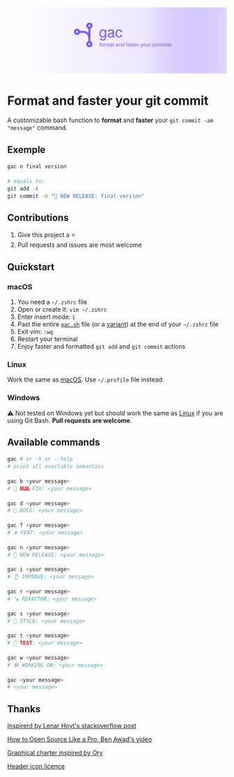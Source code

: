 <h1 align="center"><img src="static/gac.svg" alt="ORY Keto - Open Source & Cloud Native Access Control Server"></h1>

# Format and faster your git commit

A customizable bash function to **format** and **faster** your `git commit -am "message"` command.

## Exemple

```bash
gac n final version

# equals to:
git add -A
git commit -m "🚀 NEW RELEASE: final version"
```

## Contributions

1. Give this project a ⭐️
2. Pull requests and issues are most welcome

## Quickstart

### macOS

1. You need a `~/.zshrc` file
2. Open or create it: `vim ~/.zshrc`
3. Enter insert mode: `i`
4. Past the entire [`gac.sh`](gac.sh) file (or a [variant](variant)) at the end of your `~/.zshrc` file
5. Exit vim: `:wq`
6. Restart your terminal
7. Enjoy faster and formatted `git add` and `git commit` actions

### Linux

Work the same as [macOS](#macos). Use `~/.profile` file instead.

### Windows

⚠️ Not tested on Windows yet but should work the same as [Linux](#linux) if you are using Git Bash. **Pull requests are welcome**.

## Available commands

```bash
gac # or -h or --help
# print all available semantics

gac b <your message>
# 🐛 BUG FIX: <your message>

gac d <your message>
# 📖 DOCS: <your message>

gac f <your message>
# ➕ FEAT: <your message>

gac n <your message>
# 🚀 NEW RELEASE: <your message>

gac i <your message>
# 👌 IMPROVE: <your message>

gac r <your message>
# 🪚 REFACTOR: <your message>

gac s <your message>
# 🎨 STYLE: <your message>

gac t <your message>
# 🧪 TEST: <your message>

gac w <your message>
# 🛠 WORKING ON: <your message>

gac <your message>
# <your message>
```

## Thanks

[Inspirerd by Lenar Hoyt's stackoverflow post](https://stackoverflow.com/a/45612441/11692562)

[How to Open Source Like a Pro, Ben Awad's video](https://youtu.be/MT6M_sqAuZo?t=467)

[Graphical charter inspired by Ory](https://github.com/ory)

[Header icon licence](https://icons8.com/license)

<!-- GitHub About Description
One simple command to format and faster your git add and git commit actions.
-->
